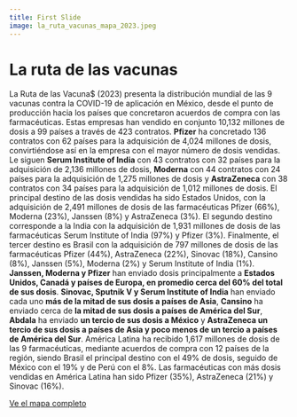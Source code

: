 ```yaml
---
title: First Slide
image: la_ruta_vacunas_mapa_2023.jpeg
---
```


# La ruta de las vacunas

La Ruta de las Vacuna$ (2023) presenta la distribución mundial de las 9 vacunas contra la COVID-19 de aplicación en México, desde el punto de producción hacia los países que concretaron acuerdos de compra con las farmacéuticas. Estas empresas han vendido en conjunto 10,132 millones de dosis a 99 países a través de 423 contratos. **Pfizer** ha concretado 136 contratos con 62 países para la adquisición de 4,024 millones de dosis, convirtiéndose así en la empresa con el mayor número de dosis vendidas. Le siguen **Serum Institute of India** con 43 contratos con 32 países para la adquisición de 2,136 millones de dosis, **Moderna** con 44 contratos con 24 países para la adquisición de 1,275 millones de dosis y **AstraZeneca** con 38 contratos con 34 países para la adquisición de 1,012 millones de dosis. El principal destino de las dosis vendidas ha sido Estados Unidos, con la adquisición de 2,491 millones de dosis de las farmacéuticas Pfizer (66%), Moderna (23%), Janssen (8%) y AstraZeneca (3%). El segundo destino corresponde a la India con la adquisición de 1,931 millones de dosis de las farmacéuticas Serum Institute of India (97%) y Pfizer (3%). Finalmente, el tercer destino es Brasil con la adquisición de 797 millones de dosis de las farmacéuticas Pfizer (44%), AstraZeneca (22%), Sinovac (18%), Cansino (8%), Janssen (5%), Moderna (2%) y Serum Institute of India (1%). **Janssen, Moderna y Pfizer** han enviado dosis principalmente a **Estados Unidos, Canadá y países de Europa, en promedio cerca del 60% del total de sus dosis**. **Sinovac, Sputnik V y Serum Institute of India** han enviado cada uno **más de la mitad de sus dosis a países de Asia**, **Cansino** ha enviado cerca de **la mitad de sus dosis a países de América del Sur**, **Abdala** ha enviado **un tercio de sus dosis a México** y **AstraZeneca un tercio de sus dosis a países de Asia y poco menos de un tercio a países de América del Sur**. América Latina ha recibido 1,617 millones de dosis de las 9 farmacéuticas, mediante acuerdos de compra con 12 países de la región, siendo Brasil el principal destino con el 49% de dosis, seguido de México con el 19% y de Perú con el 8%. Las farmacéuticas con más dosis vendidas en América Latina han sido Pfizer (35%), AstraZeneca (21%) y Sinovac (16%).

<a class="btn btn-secondary" href="https://poderlatam.org/wp-content/uploads/2023/06/la_ruta_vacunas_mapa_2023.jpeg" target="_blank">Ve el mapa completo</a>
<br>
